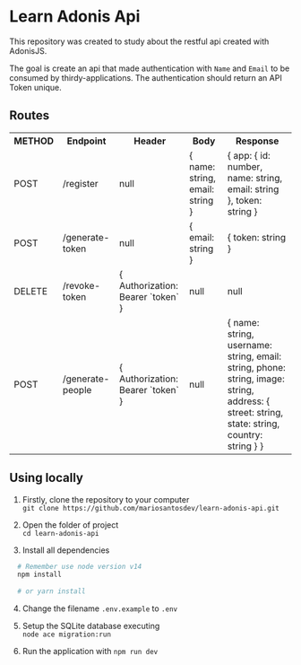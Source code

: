 # Learn Adonis Api

This repository was created to study about the restful api created with AdonisJS.

The goal is create an api that made authentication with `Name` and `Email` to be consumed by thirdy-applications. The authentication should return an API Token unique.

## Routes

<table>
  <tr>
    <th>METHOD</th>
    <th>Endpoint</th>
    <th>Header</th>
    <th>Body</th>
    <th>Response</th>
  </tr>
  <!-- Register App -->
  <tr>
    <td>POST</td>
    <td>/register</td>
    <td>null</td>
    <td>{ name: string, email: string }</td>
    <td>{ app: { id: number, name: string, email: string }, token: string }</td>
  </tr>
  <!-- Generate Token -->
  <tr>
    <td>POST</td>
    <td>/generate-token</td>
    <td>null</td>
    <td>{ email: string }</td>
    <td>{ token: string }</td>
  </tr>
  <!-- Revoke Token -->
  <tr>
    <td>DELETE</td>
    <td>/revoke-token</td>
    <td>{ Authorization: Bearer `token` }</td>
    <td>null</td>
    <td>null</td>
  </tr>
  <!-- Generate People -->
  <tr>
    <td>POST</td>
    <td>/generate-people</td>
    <td>{ Authorization: Bearer `token` }</td>
    <td>null</td>
    <td>{ name: string, username: string, email: string, phone: string, image: string, address: { street: string, state: string, country: string } }</td>
  </tr>
</table>

## Using locally

1. Firstly, clone the repository to your computer<br/>
`git clone https://github.com/mariosantosdev/learn-adonis-api.git`

2. Open the folder of project<br/>
`cd learn-adonis-api`

3. Install all dependencies<br/>
```bash
  # Remember use node version v14
  npm install
  
  # or yarn install
```

4. Change the filename `.env.example` to `.env`

5. Setup the SQLite database executing <br/>
`node ace migration:run`

6. Run the application with `npm run dev`
